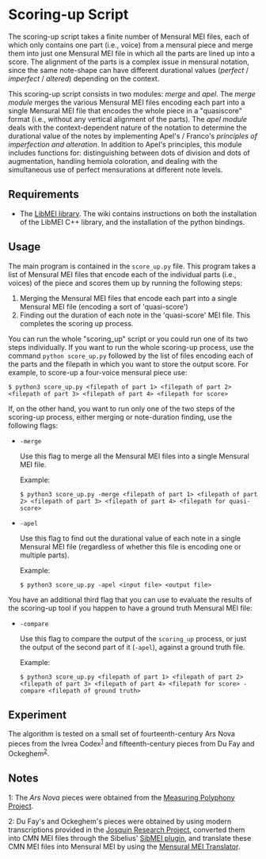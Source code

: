 # Scoring-up Script
The scoring-up script takes a finite number of Mensural MEI files, each of which only contains one part (i.e., voice) from a mensural piece and merge them into just one Mensural MEI file in which all the parts are lined up into a score. The alignment of the parts is a complex issue in mensural notation, since the same note-shape can have different durational values (_perfect_ / _imperfect_ / _altered_) depending on the context.

This scoring-up script consists in two modules: _merge_ and _apel_. The _merge module_ merges the various Mensural MEI files encoding each part into a single Mensural MEI file that encodes the whole piece in a "quasiscore" format (i.e., without any vertical alignment of the parts). The _apel module_ deals with the context-dependent nature of the notation to determine the durational value of the notes by implementing Apel's / Franco's _principles of imperfection and alteration_. In addition to Apel's principles, this module includes functions for: distinguishing between dots of division and dots of augmentation, handling hemiola coloration, and dealing with the simultaneous use of perfect mensurations at different note levels. 

## Requirements 
- The [LibMEI library](https://github.com/DDMAL/libmei). The wiki contains instructions on both the installation of the LibMEI C++ library, and the installation of the python bindings.

## Usage
The main program is contained in the ```score_up.py``` file. This program takes a list of Mensural MEI files that encode each of the individual parts (i.e., voices) of the piece and scores them up by running the following steps:
1. Merging the Mensural MEI files that encode each part into a single Mensural MEI file (encoding a sort of 'quasi-score')
2. Finding out the duration of each note in the 'quasi-score' MEI file. This completes the scoring up process.

You can run the whole "scoring_up" script or you could run one of its two steps individually. If you want to run the whole scoring-up process, use the command ```python score_up.py``` followed by the list of files encoding each of the parts and the filepath in which you want to store the output score. For example, to score-up a four-voice mensural piece use:
```
$ python3 score_up.py <filepath of part 1> <filepath of part 2> <filepath of part 3> <filepath of part 4> <filepath for score>
```

If, on the other hand, you want to run only one of the two steps of the scoring-up process, either merging or note-duration finding, use the following flags:
- ```-merge```
  
  Use this flag to merge all the Mensural MEI files into a single Mensural MEI file. 
  
  Example: 
  ```
  $ python3 score_up.py -merge <filepath of part 1> <filepath of part 2> <filepath of part 3> <filepath of part 4> <filepath for quasi-score>
  ```
  
- ```-apel```

  Use this flag to find out the durational value of each note in a single Mensural MEI file (regardless of whether this file is encoding one or multiple parts). 

  Example: 
  ```
  $ python3 score_up.py -apel <input file> <output file>
  ```

You have an additional third flag that you can use to evaluate the results of the scoring-up tool if you happen to have a ground truth Mensural MEI file:
- ```-compare```

  Use this flag to compare the output of the ```scoring_up``` process, or just the output of the second part of it (```-apel```), against a ground truth file. 
    
    Example:
    ```
    $ python3 score_up.py <filepath of part 1> <filepath of part 2> <filepath of part 3> <filepath of part 4> <filepath for score> -compare <filepath of ground truth>
    ```

## Experiment
The algorithm is tested on a small set of fourteenth-century Ars Nova pieces from the Ivrea Codex<sup>[1](#one)</sup> and fifteenth-century pieces from Du Fay and Ockeghem<sup>[2](#two)</sup>.


## Notes

<a name="one">1</a>: The _Ars Nova_ pieces were obtained from the [Measuring Polyphony Project](http://measuringpolyphony.org).

<a name="two">2</a>: Du Fay's and Ockeghem's pieces were obtained by using modern transcriptions provided in the [Josquin Research Project](http://josquin.stanford.edu), converted them into CMN MEI files through the Sibelius' [SibMEI plugin](https://github.com/music-encoding/sibmei), and translate these CMN MEI files into Mensural MEI by using the [Mensural MEI Translator](https://github.com/DDMAL/CMN-MEI_to_MensuralMEI_Translator).
